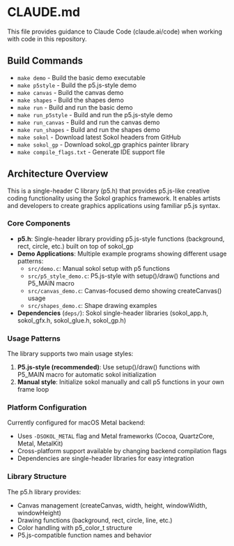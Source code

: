 # CLAUDE.md

This file provides guidance to Claude Code (claude.ai/code) when working with code in this repository.

## Build Commands

- `make demo` - Build the basic demo executable
- `make p5style` - Build the p5.js-style demo 
- `make canvas` - Build the canvas demo
- `make shapes` - Build the shapes demo
- `make run` - Build and run the basic demo
- `make run_p5style` - Build and run the p5.js-style demo
- `make run_canvas` - Build and run the canvas demo  
- `make run_shapes` - Build and run the shapes demo
- `make sokol` - Download latest Sokol headers from GitHub
- `make sokol_gp` - Download sokol_gp graphics painter library
- `make compile_flags.txt` - Generate IDE support file

## Architecture Overview

This is a single-header C library (p5.h) that provides p5.js-like creative coding functionality using the Sokol graphics framework. It enables artists and developers to create graphics applications using familiar p5.js syntax.

### Core Components

- **p5.h**: Single-header library providing p5.js-style functions (background, rect, circle, etc.) built on top of sokol_gp
- **Demo Applications**: Multiple example programs showing different usage patterns:
  - `src/demo.c`: Manual sokol setup with p5 functions
  - `src/p5_style_demo.c`: P5.js-style with setup()/draw() functions and P5_MAIN macro
  - `src/canvas_demo.c`: Canvas-focused demo showing createCanvas() usage
  - `src/shapes_demo.c`: Shape drawing examples
- **Dependencies** (`deps/`): Sokol single-header libraries (sokol_app.h, sokol_gfx.h, sokol_glue.h, sokol_gp.h)

### Usage Patterns

The library supports two main usage styles:

1. **P5.js-style (recommended)**: Use setup()/draw() functions with P5_MAIN macro for automatic sokol initialization
2. **Manual style**: Initialize sokol manually and call p5 functions in your own frame loop

### Platform Configuration

Currently configured for macOS Metal backend:
- Uses `-DSOKOL_METAL` flag and Metal frameworks (Cocoa, QuartzCore, Metal, MetalKit)
- Cross-platform support available by changing backend compilation flags
- Dependencies are single-header libraries for easy integration

### Library Structure

The p5.h library provides:
- Canvas management (createCanvas, width, height, windowWidth, windowHeight)
- Drawing functions (background, rect, circle, line, etc.)
- Color handling with p5_color_t structure
- P5.js-compatible function names and behavior
